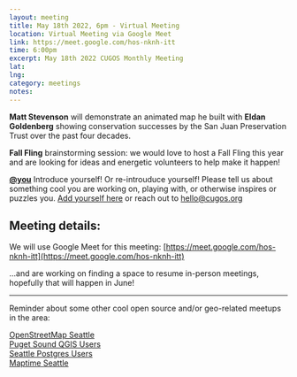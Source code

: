 ```yaml
---
layout: meeting
title: May 18th 2022, 6pm - Virtual Meeting
location: Virtual Meeting via Google Meet
link: https://meet.google.com/hos-nknh-itt
time: 6:00pm
excerpt: May 18th 2022 CUGOS Monthly Meeting
lat:
lng:
category: meetings
notes: 
---
```


**Matt Stevenson** will demonstrate an animated map he built with **Eldan Goldenberg** showing conservation successes by the San Juan Preservation Trust over the past four decades.

**Fall Fling** brainstorming session:  we would love to host a Fall Fling this year and are looking for ideas and energetic volunteers to help make it happen!

**[@you](http://cugos.org/people/)** Introduce yourself! Or re-introuduce yourself! Please tell us about something cool you are working on, playing with, or otherwise inspires or puzzles you. [Add yourself here](https://github.com/cugos/cugos.github.com/blob/master/meetings/_posts/2022-02-16-cugos_monthly.md) or reach out to hello@cugos.org

## Meeting details:

We will use Google Meet for this meeting:  [https://meet.google.com/hos-nknh-itt](https://meet.google.com/hos-nknh-itt)

...and are working on finding a space to resume in-person meetings, hopefully that will happen in June!


---

Reminder about some other cool open source and/or geo-related meetups in the area:

[OpenStreetMap Seattle](https://www.meetup.com/OpenStreetMap-Seattle/)  
[Puget Sound QGIS Users](https://www.meetup.com/Puget-Sound-QGIS-Users-Group/)  
[Seattle Postgres Users](https://www.meetup.com/Seattle-Postgres/)  
[Maptime Seattle](https://www.meetup.com/MaptimeSEA/)
